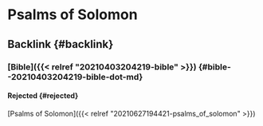 # Psalms of Solomon


## Backlink {#backlink}


### [Bible]({{< relref "20210403204219-bible" >}}) {#bible--20210403204219-bible-dot-md}


#### Rejected {#rejected}

[Psalms of Solomon]({{< relref "20210627194421-psalms_of_solomon" >}})

